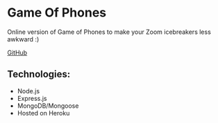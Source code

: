 # Game Of Phones
 Online version of Game of Phones to make your Zoom icebreakers less awkward :)
 
 [GitHub](gameofphones.herokuapp.com)

## Technologies:
* Node.js
* Express.js
* MongoDB/Mongoose
* Hosted on Heroku
